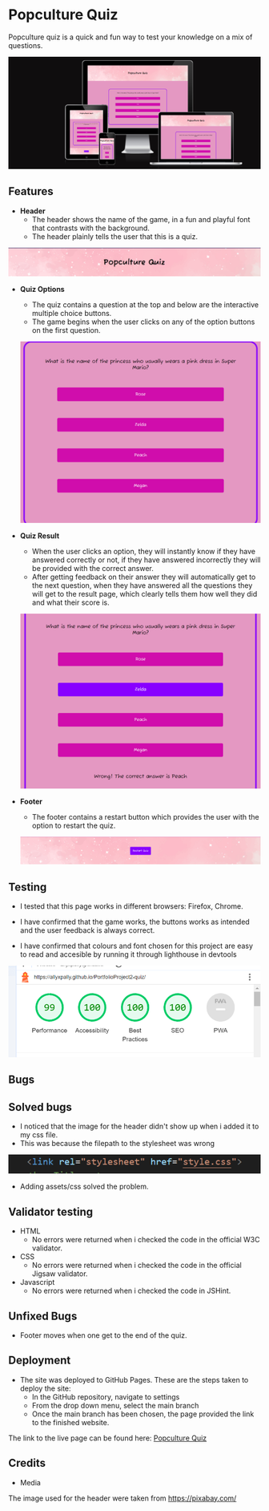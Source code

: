 # Popculture Quiz

Popculture quiz is a quick and fun way to test your knowledge on a mix of questions.

![Screenshot of diffrent screens](assets/images/screenshot-screens.png)

## Features 


* **Header**
  - The header shows the name of the game, in a fun and playful font 
    that contrasts with the background.
  - The header plainly tells the user that this is a quiz. 

![Screenshot of header](assets/images/screenshot-header.png)

* **Quiz Options**
  - The quiz contains a question at the top and below are the interactive multiple choice buttons.
  - The game begins when the user clicks on any of the option buttons on the first question. 
 
  ![Screenshot of quiz](assets/images/screenshot-quiz.png)

* **Quiz Result**
  - When the user clicks an option, they will instantly know if they have answered correctly or not, 
  if they have answered incorrectly they will be provided with the correct answer.
  - After getting feedback on their answer they will automatically get to the next question, when they have answered all the questions they will get to the result page, which clearly tells them how well they did and what their score is.
  
  ![Screenshot of feedback during gameplay](assets/images/screenshot-feedback.png)
  
* **Footer**
  - The footer contains a restart button which provides the user with the option to restart the quiz.
  
  ![Screenshot of footer with restart button](assets/images/screenshot-footer.png) 

## Testing

* I tested that this page works in different browsers: Firefox, Chrome.

* I have confirmed that the game works, the buttons works as intended and the user feedback is always correct. 

* I have confirmed that colours and font chosen for this project are easy to read and accesible 
by running it through lighthouse in devtools

![Screenshot of lighthouse test](assets/images/screenshot-lighthouse.png)

## Bugs

## Solved bugs ##

* I noticed that the image for the header didn't show up when i added it to my css file.  
* This was because the filepath to the stylesheet was wrong

![Screenshot of wrong filepath](assets/images/screenshot-filepath.png)

* Adding assets/css solved the problem.

## Validator testing

* HTML
  - No errors were returned when i checked the code in the official W3C validator.
* CSS
  - No errors were returned when i checked the code in the official Jigsaw validator.
* Javascript
  - No errors were returned when i checked the code in JSHint.

## Unfixed Bugs 

* Footer moves when one get to the end of the quiz.

## Deployment

* The site was deployed to GitHub Pages. These are the steps taken to deploy the site: 
  - In the GitHub repository, navigate to settings
  - From the drop down menu, select the main branch
  - Once the main branch has been chosen, the page provided the link to the finished website.

The link to the live page can be found here: [Popculture Quiz](https://allyxpally.github.io/PortfolioProject2-quiz/)

## Credits

* Media

The image used for the header were taken from https://pixabay.com/